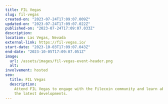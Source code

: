 ```yaml
---
title: FIL Vegas
slug: fil-vegas
created-on: "2023-07-24T17:09:07.009Z"
updated-on: "2023-07-24T17:09:07.022Z"
published-on: "2023-07-24T17:09:07.033Z"
description:
location: Las Vegas, Nevada
external-link: https://fil-vegas.io/
start-date: "2023-10-03T17:09:07.043Z"
end-date: "2023-10-05T17:09:07.051Z"
image:
  url: /assets/images/fil-vegas-event-header.png
  alt:
involvement: hosted
seo:
  title: FIL Vegas
  description:
    Attend FIL Vegas to engage with the Filecoin community and learn about
    the latest developments.
---
```


